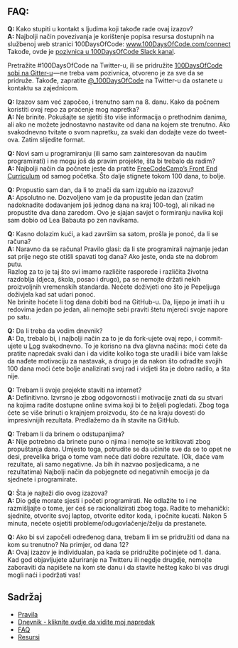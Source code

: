 ## FAQ:
  **Q:** Kako stupiti u kontakt s ljudima koji takođe rade ovaj izazov?  
  **A:** Najbolji način povezivanja je korištenje popisa resursa dostupnih na službenoj web stranici 100DaysOfCode:
  www.100DaysOfCode.com/connect
  Takođe, ovde je [pozivnica u 100DaysOfCode Slack kanal](https://join.slack.com/t/100xcode/shared_invite/zt-eivg7x1x-wgNPDh7ug_u4GcUwZNT8Zg).

  Pretražite #100DaysOfCode na Twitter-u, ili se pridružite [100DaysOfCode sobi na Gitter-u](https://gitter.im/Kallaway/100DaysOfCode) — ne treba vam pozivnica, otvoreno je za sve da se pridruže. Takođe, zapratite [@_100DaysOfCode](https://twitter.com/_100DaysOfCode) na Twitter-u da ostanete u kontaktu sa zajednicom.

  **Q:** Izazov sam već započeo, i trenutno sam na 8. danu. Kako da počnem koristiti ovaj repo za praćenje mog napretka?  
  **A:** Ne brinite. Pokušajte se sjetiti što više informacija o prethodnim danima, ali ako ne možete jednostavno nastavite od dana na kojem ste trenutno. Ako svakodnevno tvitate o svom napretku, za svaki dan dodajte veze do tweet-ova. Zatim slijedite format.  

  **Q:** Novi sam u programiranju (ili samo sam zainteresovan da naučim programirati) i ne mogu još da pravim projekte, šta bi trebalo da radim?  
  **A:** Najbolji način da počnete jeste da pratite [FreeCodeCamp’s Front End Curriculum](https://www.freecodecamp.com/) od samog početka.  Što dalje stignete tokom 100 dana, to bolje. 

  **Q:** Propustio sam dan, da li to znači da sam izgubio na izazovu?  
  **A:** Apsolutno ne. Dozvoljeno vam je da propustite jedan dan (zatim nadoknadite dodavanjem još jednog dana na kraj 100-tog), ali nikad ne propustite dva dana zaredom. Ovo je sjajan savjet o formiranju navika koji sam dobio od Lea Babauta po zen navikama.  

  **Q:** Kasno dolazim kući, a kad završim sa satom, prošla je ponoć, da li se računa?  
  **A:** Naravno da se računa! Pravilo glasi: da li ste programirali najmanje jedan sat prije nego ste otišli spavati tog dana? Ako jeste, onda ste na dobrom putu.  
  Razlog za to je taj što svi imamo različite rasporede i različita životna razdoblja (djeca, škola, posao i drugo), pa se nemojte držati nekih proizvoljnih vremenskih standarda. Nećete doživjeti ono što je Pepeljuga doživjela kad sat udari ponoć.  
  Ne brinite hoćete li tog dana dobiti bod na GitHub-u. Da, lijepo je imati ih u redovima jedan po jedan, ali nemojte sebi praviti štetu mjereći svoje napore po satu.  

  **Q:** Da li treba da vodim dnevnik?  
  **A:** Da, trebalo bi, i najbolji način za to je da fork-ujete ovaj repo, i commit-ujete u [Log](log-sr.md) svakodnevno. To je korisno na dva glavna načina: moći ćete da pratite napredak svaki dan i da vidite koliko toga ste uradili i biće vam lakše da nađete motivaciju za nastavak, a drugo je da nakon što odradite svojih 100 dana moći ćete bolje analizirati svoj rad i vidjeti šta je dobro radilo, a šta nije.

  **Q:** Trebam li svoje projekte staviti na internet?  
  **A:** Definitivno. Izvrsno je zbog odgovornosti i motivacije znati da su stvari na kojima radite dostupne online svima koji bi to željeli pogledati. Zbog toga ćete se više brinuti o krajnjem proizvodu, što će na kraju dovesti do impresivnijih rezultata. Predlažemo da ih stavite na GitHub.

  **Q:** Trebam li da brinem o odstupanjima?  
  **A:** Nije potrebno da brinete puno o njima i nemojte se kritikovati zbog propuštanja dana. Umjesto toga, potrudite se da učinite sve da se to opet ne desi, prevelika briga o tome vam neće dati dobre rezultate. (Ok, daće vam rezultate, ali samo negativne. Ja bih ih nazvao posljedicama, a ne rezultatima) Najbolji način da pobjegnete od negativnih emocija je da sjednete i programirate.

  **Q:** Šta je najteži dio ovog izazova?  
  **A:** Dio gdje morate sjesti i početi programirati. Ne odlažite to i ne razmišljajte o tome, jer ćeš se racionalizirati zbog toga. Radite to mehanički: sjednite, otvorite svoj laptop, otvorite editor koda, i počnite kucati. Nakon 5 minuta, nećete osjetiti probleme/odugovlačenje/želju da prestanete.  

  **Q:** Ako bi svi započeli određenog dana, trebam li im se pridružiti od dana na kom su trenutno? Na primjer, od dana 12?  
  **A:** Ovaj izazov je individualan, pa kada se pridružite počinjete od 1. dana. Kad god objavljujete ažuriranje na Twitteru ili negdje drugdje, nemojte zaboraviti da napišete na kom ste danu i da stavite hešteg kako bi vas drugi mogli naći i podržati vas!  

## Sadržaj
* [Pravila](rules-sr.md)
* [Dnevnik - kliknite ovdje da vidite moj napredak](log-sr.md)
* [FAQ](FAQ-sr.md)
* [Resursi](resources-sr.md)
